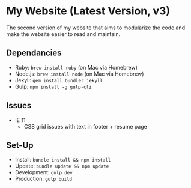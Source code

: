 # My Website (Latest Version, v3)
The second version of my website that aims to modularize the code and make the website easier to read and maintain.

## Dependancies
- Ruby: `brew install ruby` (on Mac via Homebrew)
- Node.js: `brew install node` (on Mac via Homebrew)
- Jekyll: `gem install bundler jekyll`
- Gulp: `npm install -g gulp-cli`

## Issues
- IE 11
  - CSS grid issues with text in footer + resume page

## Set-Up
- Install: `bundle install && npm install`
- Update: `bundle update && npm update`
- Development: `gulp dev`
- Production: `gulp build`